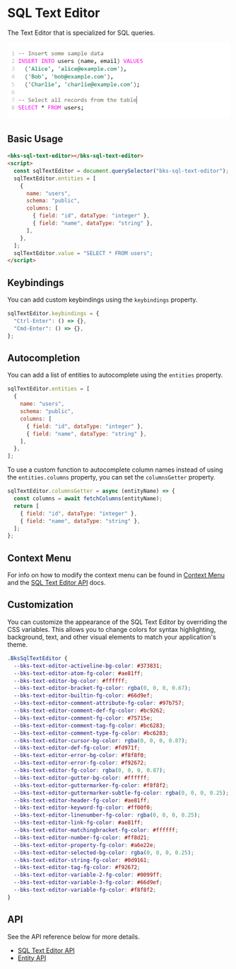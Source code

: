# SQL Text Editor

The Text Editor that is specialized for SQL queries.

![SQL Text Editor](./assets/images/sql-text-editor.png)

## Basic Usage

```html
<bks-sql-text-editor></bks-sql-text-editor>
<script>
  const sqlTextEditor = document.querySelector("bks-sql-text-editor");
  sqlTextEditor.entities = [
    {
      name: "users",
      schema: "public",
      columns: [
        { field: "id", dataType: "integer" },
        { field: "name", dataType: "string" },
      ],
    },
  ];
  sqlTextEditor.value = "SELECT * FROM users";
</script>
```

## Keybindings

You can add custom keybindings using the `keybindings` property.

```js
sqlTextEditor.keybindings = {
  "Ctrl-Enter": () => {},
  "Cmd-Enter": () => {},
};
```

## Autocompletion

You can add a list of entities to autocomplete using the `entities` property.

```js
sqlTextEditor.entities = [
  {
    name: "users",
    schema: "public",
    columns: [
      { field: "id", dataType: "integer" },
      { field: "name", dataType: "string" },
    ],
  },
];
```

To use a custom function to autocomplete column names instead of using the `entities.columns` property, you can set the `columnsGetter` property.

```js
sqlTextEditor.columnsGetter = async (entityName) => {
  const columns = await fetchColumns(entityName);
  return [
    { field: "id", dataType: "integer" },
    { field: "name", dataType: "string" },
  ];
};
```

## Context Menu

For info on how to modify the context menu can be found in
[Context Menu][context-menu] and the [SQL Text Editor API][sql-text-editor-api] docs.

## Customization

You can customize the appearance of the SQL Text Editor by overriding the CSS variables. This allows you to change colors for syntax highlighting, background, text, and other visual elements to match your application's theme.

```css
.BksSqlTextEditor {
  --bks-text-editor-activeline-bg-color: #373831;
  --bks-text-editor-atom-fg-color: #ae81ff;
  --bks-text-editor-bg-color: #ffffff;
  --bks-text-editor-bracket-fg-color: rgba(0, 0, 0, 0.67);
  --bks-text-editor-builtin-fg-color: #66d9ef;
  --bks-text-editor-comment-attribute-fg-color: #97b757;
  --bks-text-editor-comment-def-fg-color: #bc9262;
  --bks-text-editor-comment-fg-color: #75715e;
  --bks-text-editor-comment-tag-fg-color: #bc6283;
  --bks-text-editor-comment-type-fg-color: #bc6283;
  --bks-text-editor-cursor-bg-color: rgba(0, 0, 0, 0.87);
  --bks-text-editor-def-fg-color: #fd971f;
  --bks-text-editor-error-bg-color: #f8f8f0;
  --bks-text-editor-error-fg-color: #f92672;
  --bks-text-editor-fg-color: rgba(0, 0, 0, 0.87);
  --bks-text-editor-gutter-bg-color: #ffffff;
  --bks-text-editor-guttermarker-fg-color: #f8f8f2;
  --bks-text-editor-guttermarker-subtle-fg-color: rgba(0, 0, 0, 0.25);
  --bks-text-editor-header-fg-color: #ae81ff;
  --bks-text-editor-keyword-fg-color: #ff00f0;
  --bks-text-editor-linenumber-fg-color: rgba(0, 0, 0, 0.25);
  --bks-text-editor-link-fg-color: #ae81ff;
  --bks-text-editor-matchingbracket-fg-color: #ffffff;
  --bks-text-editor-number-fg-color: #ff8d21;
  --bks-text-editor-property-fg-color: #a6e22e;
  --bks-text-editor-selected-bg-color: rgba(0, 0, 0, 0.25);
  --bks-text-editor-string-fg-color: #0d9161;
  --bks-text-editor-tag-fg-color: #f92672;
  --bks-text-editor-variable-2-fg-color: #0099ff;
  --bks-text-editor-variable-3-fg-color: #66d9ef;
  --bks-text-editor-variable-fg-color: #f8f8f2;
}
```

## API

See the API reference below for more details.

- [SQL Text Editor API][sql-text-editor-api]
- [Entity API][entity-api]

[sql-text-editor-api]: ./api/sql-text-editor.md
[entity-api]: ./api/entity.md
[context-menu]: ./context-menu.md
